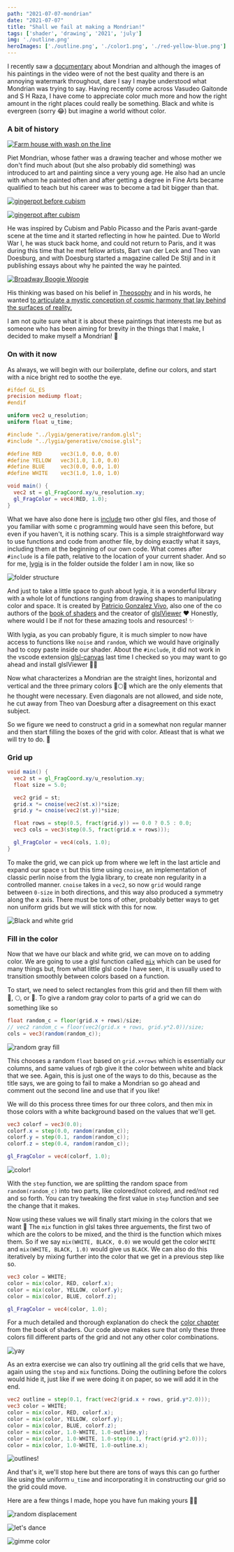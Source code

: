 ```yaml
---
path: "2021-07-07-mondrian"
date: "2021-07-07"
title: "Shall we fail at making a Mondrian!"
tags: ['shader', 'drawing', '2021', 'july']
img: './outline.png'
heroImages: ['./outline.png', './color1.png', './red-yellow-blue.png']
---
```


I recently saw a [documentary](https://www.youtube.com/watch?v=WDWzY95EEbA&t=64s) about Mondrian and although the images of his paintings in the video were of not the best quality and there is an annoying watermark throughout, dare I say I maybe understood what Mondrian was trying to say. Having recently come across Vasudeo Gaitonde and S H Raza, I have come to appreciate color much more and how the right amount in the right places could really be something. Black and white is evergreen (sorry 😂) but imagine a world without color. 

### A bit of history

[![Farm house with wash on the line](./farmhouse-with-wash-on-the-line.jpeg)](https://www.artsy.net/artwork/piet-mondrian-farmhouse-with-wash-on-the-line)

Piet Mondrian, whose father was a drawing teacher and whose mother we don't find much about (but she also probably did something) was introduced to art and painting since a very young age. He also had an uncle with whom he painted often and after getting a degree in Fine Arts became qualified to teach but his career was to become a tad bit bigger than that. 

[![gingerpot before cubism](./gingerpot1.jpg)](https://artleove.co/piet-mondrian-color-harmony-and-rhythm/)

[![gingerpot after cubism](./gingerpot2.jpg)](https://artleove.co/piet-mondrian-color-harmony-and-rhythm/)

He was inspired by Cubism and Pablo Picasso and the Paris avant-garde scene at the time and it started reflecting in how he painted. Due to World War I, he was stuck back home, and could not return to Paris, and it was during this time that he met fellow artists, Bart van der Leck and Theo van Doesburg, and with Doesburg started a magazine called De Stijl and in it publishing essays about why he painted the way he painted.

[![Broadway Boogie Woogie](./broadway-boogie-woogie.jpg)](https://www.nytimes.com/2019/06/06/arts/design/broadway-boogie-woogie-moma.html)

His thinking was based on his belief in [Theosophy](https://en.wikipedia.org/wiki/Theosophy) and in his words, he wanted [to articulate a mystic conception of cosmic harmony that lay behind the surfaces of reality.](https://www.artsy.net/article/matthew-how-mondrian-went-abstract) 

I am not quite sure what it is about these paintings that interests me but as someone who has been aiming for brevity in the things that I make, I decided to make myself a Mondrian! 🎉

### On with it now

As always, we will begin with our boilerplate, define our colors, and start with a nice bright red to soothe the eye.

```glsl
#ifdef GL_ES
precision mediump float;
#endif

uniform vec2 u_resolution;
uniform float u_time;

#include "../lygia/generative/random.glsl";
#include "../lygia/generative/cnoise.glsl";

#define RED      vec3(1.0, 0.0, 0.0)
#define YELLOW   vec3(1.0, 1.0, 0.0)
#define BLUE     vec3(0.0, 0.0, 1.0)
#define WHITE    vec3(1.0, 1.0, 1.0)

void main() {
  vec2 st = gl_FragCoord.xy/u_resolution.xy;
  gl_FragColor = vec4(RED, 1.0);
}
```

What we have also done here is [include](https://en.wikipedia.org/wiki/OpenGL_Shading_Language#Preprocessor) two other glsl files, and those of you familiar with some c programming would have seen this before, but even if you haven't, it is nothing scary. This is a simple straightforward way to use functions and code from another file, by doing exactly what it says, including them at the beginning of our own code. What comes after `#include` is a file path, relative to the location of your current shader. And so for me, [lygia](https://github.com/patriciogonzalezvivo/lygia) is in the folder outside the folder I am in now, like so

![folder structure](./terminal.png)

And just to take a little space to gush about lygia, it is a wonderful library with a whole lot of functions ranging from drawing shapes to manipulating color and space. It is created by [Patricio Gonzalez Vivo](http://patriciogonzalezvivo.com/), also one of the co authors of the [book of shaders](https://thebookofshaders.com/) and the creator of [glslViewer](https://github.com/patriciogonzalezvivo/glslViewer) ❤️ Honestly, where would I be if not for these amazing tools and resources! ✨️

With lygia, as you can probably figure, it is much simpler to now have access to functions like `noise` and `random`, which we would have originally had to copy paste inside our shader. About the `#include`, it did not work in the vscode extension [glsl-canvas](https://marketplace.visualstudio.com/items?itemName=circledev.glsl-canvas) last time I checked so you may want to go ahead and install glslViewer 👩‍💻

Now what characterizes a Mondrian are the straight lines, horizontal and vertical and the three primary colors 🔴🌕🔵 which are the only elements that he thought were necessary. Even diagonals are not allowed, and side note, he cut away from Theo van Doesburg after a disagreement on this exact subject. 

So we figure we need to construct a grid in a somewhat non regular manner and then start filling the boxes of the grid with color. Atleast that is what we will try to do. 🙌

### Grid up

```glsl
void main() {
  vec2 st = gl_FragCoord.xy/u_resolution.xy;
  float size = 5.0;

  vec2 grid = st;
  grid.x *= cnoise(vec2(st.x))*size;
  grid.y *= cnoise(vec2(st.y))*size;

  float rows = step(0.5, fract(grid.y)) == 0.0 ? 0.5 : 0.0;
  vec3 cols = vec3(step(0.5, fract(grid.x + rows))); 

  gl_FragColor = vec4(cols, 1.0);
}
```

To make the grid, we can pick up from where we left in the last article and expand our space `st` but this time using `cnoise`, an implementation of classic perlin noise from the lygia library, to create non regularity in a controlled manner. `cnoise` takes in a `vec2`, so now `grid` would range between `0-size` in both directions, and this way also produced a symmetry along the x axis. There must be tons of other, probably better ways to get non uniform grids but we will stick with this for now.

![Black and white grid](./bwgrid.png)

### Fill in the color

Now that we have our black and white grid, we can move on to adding color. We are going to use a glsl function called [`mix`](https://thebookofshaders.com/glossary/?search=mix) which can be used for many things but, from what little glsl code I have seen, it is usually used to transition smoothly between colors based on a function. 

To start, we need to select rectangles from this grid and then fill them with 🔴, 🌕, or 🔵. To give a random gray color to parts of a grid we can do something like so 

```glsl
float random_c = floor(grid.x + rows)/size;
// vec2 random_c = floor(vec2(grid.x + rows, grid.y*2.0))/size;
cols = vec3(random(random_c));
```

![random gray fill](./random1.png)

This chooses a random `float` based on `grid.x+rows` which is essentially our columns, and same values of rgb give it the color between white and black that we see. Again, this is just one of the ways to do this, because as the title says, we are going to fail to make a Mondrian so go ahead and comment out the second line and use that if you like! 

We will do this process three times for our three colors, and then mix in those colors with a white background based on the values that we'll get. 

```glsl
vec3 colorf = vec3(0.0);
colorf.x = step(0.0, random(random_c));
colorf.y = step(0.1, random(random_c));
colorf.z = step(0.4, random(random_c));

gl_FragColor = vec4(colorf, 1.0);
```

![color!](./color1.png)

With the `step` function, we are splitting the random space from `random(random_c)` into two parts, like colored/not colored, and red/not red and so forth. You can try tweaking the first value in `step` function and see the change that it makes. 

Now using these values we will finally start mixing in the colors that we want 🎨 The `mix` function in glsl takes three arguements, the first two of which are the colors to be mixed, and the third is the function which mixes them. So if we say `mix(WHITE, BLACK, 0.0)` we would get the color `WHITE` and `mix(WHITE, BLACK, 1.0)` would give us `BLACK`. We can also do this iteratively by mixing further into the color that we get in a previous step like so.

```glsl
vec3 color = WHITE;
color = mix(color, RED, colorf.x);
color = mix(color, YELLOW, colorf.y);
color = mix(color, BLUE, colorf.z);

gl_FragColor = vec4(color, 1.0);
```

For a much detailed and thorough explanation do check the [color chapter](https://thebookofshaders.com/06/) from the book of shaders. Our code above makes sure that only these three colors fill different parts of the grid and not any other color combinations. 

![yay](./red-yellow-blue.png)

As an extra exercise we can also try outlining all the grid cells that we have, again using the `step` and `mix` functions. Doing the outlining before the colors would hide it, just like if we were doing it on paper, so we will add it in the end. 

```glsl
vec2 outline = step(0.1, fract(vec2(grid.x + rows, grid.y*2.0)));
vec3 color = WHITE;
color = mix(color, RED, colorf.x);
color = mix(color, YELLOW, colorf.y);
color = mix(color, BLUE, colorf.z);
color = mix(color, 1.0-WHITE, 1.0-outline.y);
color = mix(color, 1.0-WHITE, 1.0-step(0.1, fract(grid.y*2.0)));
color = mix(color, 1.0-WHITE, 1.0-outline.x);
```

![outlines!](./outline.png)

And that's it, we'll stop here but there are tons of ways this can go further like using the uniform `u_time` and incorporating it in constructing our grid so the grid could move. 

Here are a few things I made, hope you have fun making yours 💃👏

![random displacement](./2.gif)

![let's dance](./3.gif)

![gimme color](./4.gif)